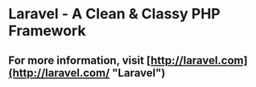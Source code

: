 # Laravel - A Clean & Classy PHP Framework

## For more information, visit [http://laravel.com](http://laravel.com/ "Laravel")

